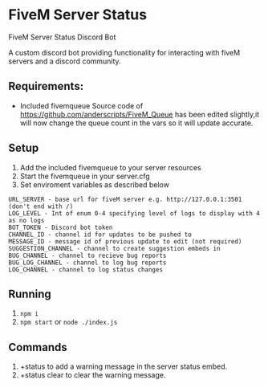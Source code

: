 # FiveM Server Status
FiveM Server Status Discord Bot

A custom discord bot providing functionality for interacting with fiveM servers and a discord community.

## Requirements:

- Included fivemqueue
 Source code of https://github.com/anderscripts/FiveM_Queue has been edited slightly,it will now change the queue count in the    vars so it will update accurate.

## Setup

1. Add the included fivemqueue to your server resources
2. Start the fivemqueue in your server.cfg
3. Set enviroment variables as described below

```
URL_SERVER - base url for fiveM server e.g. http://127.0.0.1:3501 (don't end with /)
LOG_LEVEL - Int of enum 0-4 specifying level of logs to display with 4 as no logs
BOT_TOKEN - Discord bot token
CHANNEL_ID - channel id for updates to be pushed to
MESSAGE_ID - message id of previous update to edit (not required)
SUGGESTION_CHANNEL - channel to create suggestion embeds in
BUG_CHANNEL - channel to recieve bug reports
BUG_LOG_CHANNEL - channel to log bug reports
LOG_CHANNEL - channel to log status changes
```
## Running
1. `npm i`
2. `npm start` or `node ./index.js`


## Commands
1. +status <Message> to add a warning message in the server status embed.
2. +status clear to clear the warning message.
